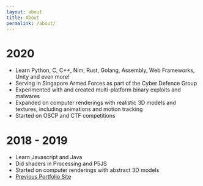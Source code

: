 ```yaml
---
layout: about
title: About
permalink: /about/
---
```


# 2020

- Learn Python, C, C++, Nim, Rust, Golang, Assembly, Web Frameworks, Unity and even more!
- Serving in Singapore Armed Forces as part of the Cyber Defence Group
- Experimented with and created multi-platform binary exploits and malwares
- Expanded on computer renderings with realistic 3D models and textures, including animations and motion tracking
- Started on OSCP and CTF competitions

# 2018 - 2019

- Learn Javascript and Java
- Did shaders in Processing and P5JS
- Started on computer renderings with abstract 3D models
- [Previous Portfolio Site](https://mcdullti.github.io/homepage)
